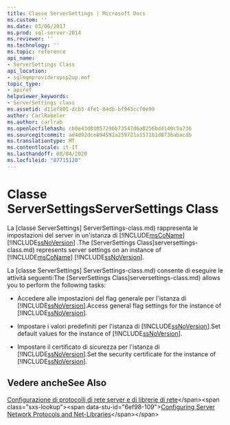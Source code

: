 ```yaml
---
title: Classe ServerSettings | Microsoft Docs
ms.custom: ''
ms.date: 03/06/2017
ms.prod: sql-server-2014
ms.reviewer: ''
ms.technology: ''
ms.topic: reference
api_name:
- ServerSettings Class
api_location:
- sqlmgmproviderxpsp2up.mof
topic_type:
- apiref
helpviewer_keywords:
- ServerSettings class
ms.assetid: d11ef801-dcb3-4fe1-84db-bf943ccf0e99
author: CarlRabeler
ms.author: carlrab
ms.openlocfilehash: cb0e43d01057296b73547d6a8256bd4140c5a736
ms.sourcegitcommit: ad4d92dce894592a259721a1571b1d8736abacdb
ms.translationtype: MT
ms.contentlocale: it-IT
ms.lasthandoff: 08/04/2020
ms.locfileid: "87715120"
---
```

# <a name="serversettings-class"></a><span data-ttu-id="6ef98-102">Classe ServerSettings</span><span class="sxs-lookup"><span data-stu-id="6ef98-102">ServerSettings Class</span></span>
  <span data-ttu-id="6ef98-103">La [classe ServerSettings] ServerSettings-class.md) rappresenta le impostazioni del server in un'istanza di [!INCLUDE[msCoName](../../../includes/msconame-md.md)] [!INCLUDE[ssNoVersion](../../../includes/ssnoversion-md.md)] .</span><span class="sxs-lookup"><span data-stu-id="6ef98-103">The [ServerSettings Class]serversettings-class.md) represents server settings on an instance of [!INCLUDE[msCoName](../../../includes/msconame-md.md)] [!INCLUDE[ssNoVersion](../../../includes/ssnoversion-md.md)].</span></span>  
  
 <span data-ttu-id="6ef98-104">La [classe ServerSettings] ServerSettings-class.md) consente di eseguire le attività seguenti:</span><span class="sxs-lookup"><span data-stu-id="6ef98-104">The [ServerSettings Class]serversettings-class.md) allows you to perform the following tasks:</span></span>  
  
-   <span data-ttu-id="6ef98-105">Accedere alle impostazioni del flag generale per l'istanza di [!INCLUDE[ssNoVersion](../../../includes/ssnoversion-md.md)].</span><span class="sxs-lookup"><span data-stu-id="6ef98-105">Access general flag settings for the instance of [!INCLUDE[ssNoVersion](../../../includes/ssnoversion-md.md)].</span></span>  
  
-   <span data-ttu-id="6ef98-106">Impostare i valori predefiniti per l'istanza di [!INCLUDE[ssNoVersion](../../../includes/ssnoversion-md.md)].</span><span class="sxs-lookup"><span data-stu-id="6ef98-106">Set default values for the instance of [!INCLUDE[ssNoVersion](../../../includes/ssnoversion-md.md)].</span></span>  
  
-   <span data-ttu-id="6ef98-107">Impostare il certificato di sicurezza per l'istanza di [!INCLUDE[ssNoVersion](../../../includes/ssnoversion-md.md)].</span><span class="sxs-lookup"><span data-stu-id="6ef98-107">Set the security certificate for the instance of [!INCLUDE[ssNoVersion](../../../includes/ssnoversion-md.md)].</span></span>  
  
## <a name="see-also"></a><span data-ttu-id="6ef98-108">Vedere anche</span><span class="sxs-lookup"><span data-stu-id="6ef98-108">See Also</span></span>  
 <span data-ttu-id="6ef98-109">[Configurazione di protocolli di rete server e di librerie di rete](https://msdn.microsoft.com/library/ms177485\(v=sql.100\).aspx)</span><span class="sxs-lookup"><span data-stu-id="6ef98-109">[Configuring Server Network Protocols and Net-Libraries](https://msdn.microsoft.com/library/ms177485\(v=sql.100\).aspx)</span></span>  
  
  
